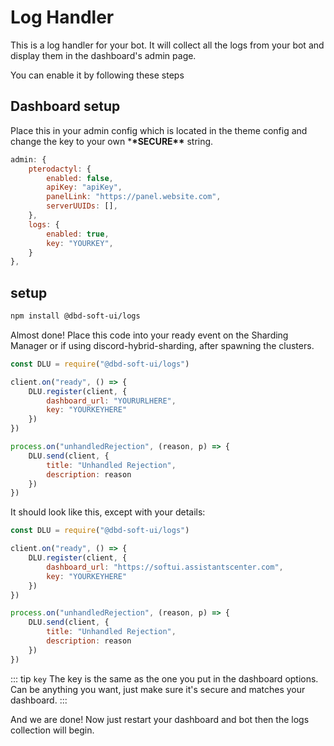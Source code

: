 # Log Handler

This is a log handler for your bot. It will collect all the logs from your bot and display them in the dashboard's admin page.

You can enable it by following these steps

## Dashboard setup

Place this in your admin config which is located in the theme config and change the key to your own \***\*SECURE\*\*** string.

```js
admin: {
    pterodactyl: {
        enabled: false,
        apiKey: "apiKey",
        panelLink: "https://panel.website.com",
        serverUUIDs: [],
    },
    logs: {
        enabled: true,
        key: "YOURKEY",
    }
},
```

## setup

```bash
npm install @dbd-soft-ui/logs
```

Almost done! Place this code into your ready event on the Sharding Manager or if using discord-hybrid-sharding, after spawning the clusters.

```js
const DLU = require("@dbd-soft-ui/logs")

client.on("ready", () => {
    DLU.register(client, {
        dashboard_url: "YOURURLHERE",
        key: "YOURKEYHERE"
    })
})

process.on("unhandledRejection", (reason, p) => {
    DLU.send(client, {
        title: "Unhandled Rejection",
        description: reason
    })
})
```

It should look like this, except with your details:

```js
const DLU = require("@dbd-soft-ui/logs")

client.on("ready", () => {
    DLU.register(client, {
        dashboard_url: "https://softui.assistantscenter.com",
        key: "YOURKEYHERE"
    })
})

process.on("unhandledRejection", (reason, p) => {
    DLU.send(client, {
        title: "Unhandled Rejection",
        description: reason
    })
})
```

::: tip `key`
The key is the same as the one you put in the dashboard options. Can be anything you want, just make sure it's secure and matches your dashboard.
:::

And we are done! Now just restart your dashboard and bot then the logs collection will begin.
